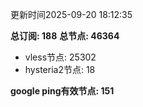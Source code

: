 更新时间2025-09-20 18:12:35

**总订阅: 188**
**总节点: 46364**
- vless节点: 25302
- hysteria2节点: 18

**google ping有效节点: 151**
